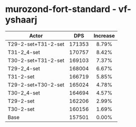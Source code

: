 # murozond-fort-standard - vf-yshaarj
| Actor | DPS | Increase |
|---|:---:|:---:|
|T29-2-set+T31-2-set|171353|8.79%|
|T31-2_4-set|170757|8.42%|
|T30-2-set+T31-2-set|169103|7.37%|
|T29-2_4-set|168004|6.67%|
|T31-2-set|166719|5.85%|
|T29-2-set+T30-2-set|165024|4.78%|
|T30-2_4-set|164694|4.57%|
|T29-2-set|162206|2.99%|
|T30-2-set|160156|1.69%|
|Base|157501|0.00%|
